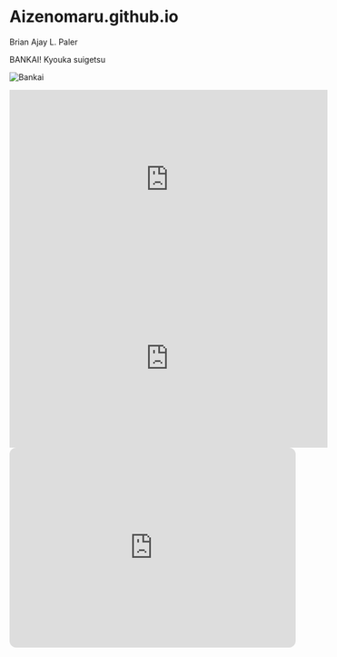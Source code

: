 # Aizenomaru.github.io

Brian Ajay L. Paler

BANKAI! Kyouka suigetsu

![Bankai](https://i.pinimg.com/736x/ec/f3/3d/ecf33d7108e73488034e5d48cae02190.jpg)

<iframe width="560" height="315" src="https://www.youtube.com/embed/H3d26v9TciI" title="YouTube video player" frameborder="0" allow="accelerometer; autoplay; clipboard-write; encrypted-media; gyroscope; picture-in-picture; web-share" allowfullscreen></iframe>

<iframe width="560" height="315" src="https://www.youtube.com/embed/LH-JPYib8T4" title="YouTube video player" frameborder="0" allow="accelerometer; autoplay; clipboard-write; encrypted-media; gyroscope; picture-in-picture; web-share" allowfullscreen></iframe>

<iframe style="border-radius:12px" src="https://open.spotify.com/embed/album/5NN987v65KhoiDqkcPrfKv?utm_source=generator" width="100%" height="352" frameBorder="0" allowfullscreen="" allow="autoplay; clipboard-write; encrypted-media; fullscreen; picture-in-picture" loading="lazy"></iframe>
